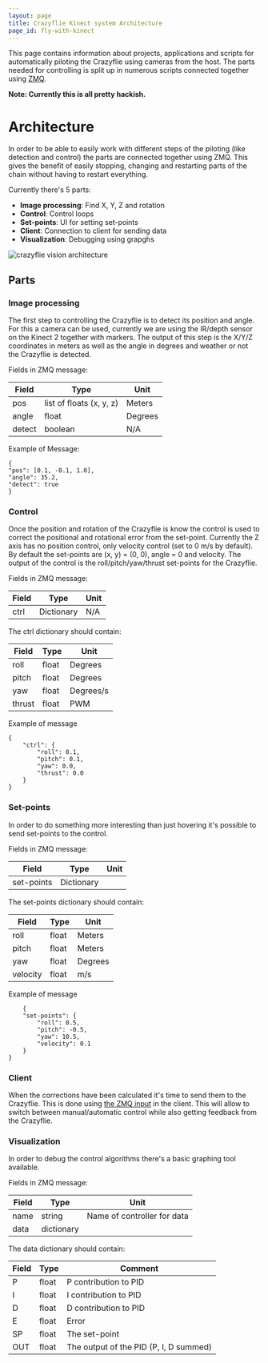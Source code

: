 ```yaml
---
layout: page
title: Crazyflie Kinect system Architecture
page_id: fly-with-kinect
---
```


This page contains information about projects, applications and scripts for automatically piloting the Crazyflie using cameras from the host. The parts needed for controlling is split up in numerous scripts connected together using [ZMQ](https://zeromq.org/).

**Note:  Currently this is all pretty hackish.** 

# Architecture

In order to be able to easily work with different steps of the piloting (like detection and control) the parts are connected together using ZMQ. This gives the benefit of easily stopping, changing and restarting parts of the chain without having to restart everything.

Currently there's 5 parts:

* **Image processing**: Find X, Y, Z and rotation
* **Control**: Control loops
* **Set-points**: UI for setting set-points
* **Client**: Connection to client for sending data
* **Visualization**: Debugging using grapghs

![crazyflie vision architecture](/images/documentation/wiki/crazyflie-vision-arch.png)

## Parts

### Image processing

The first step to controlling the Crazyflie is to detect its position and angle. For this a camera can be used, currently we are using the IR/depth sensor on the Kinect 2 together with markers. The output of this step is the X/Y/Z coordinates in meters as well as the angle in degrees and weather or not the Crazyflie is detected.

Fields in ZMQ message:

|Field|Type|Unit|
|---|---|---|
|pos	|list of floats (x, y, z)	|Meters|
|angle	|float|	Degrees|
|detect	|boolean	|N/A|

Example of Message:

    {
    "pos": [0.1, -0.1, 1.0],
    "angle": 35.2,
    "detect": true
    }

### Control

Once the position and rotation of the Crazyflie is know the control is used to correct the positional and rotational error from the set-point. Currently the Z axis has no position control, only velocity control (set to 0 m/s by default). By default the set-points are (x, y) = (0, 0), angle = 0 and velocity. The output of the control is the roll/pitch/yaw/thrust set-points for the Crazyflie.

Fields in ZMQ message:

|Field	|Type	|Unit|
|---|---|---|
|ctrl	|Dictionary	|N/A|

The ctrl dictionary should contain:

|Field	|Type	|Unit|
|---|---|---|
|roll	|float	|Degrees|
|pitch	|float	|Degrees|
|yaw	|float	|Degrees/s|
|thrust	|float	|PWM|

Example of message

    {
        "ctrl": {
            "roll": 0.1,
            "pitch": 0.1,
            "yaw": 0.0,
            "thrust": 0.0
        }
    }

### Set-points

In order to do something more interesting than just hovering it's possible to send set-points to the control.

Fields in ZMQ message:

|Field	|Type|	Unit|
|---|---|---|
|set-points	|Dictionary	| |

The set-points dictionary should contain:

|Field	|Type	|Unit|
|---|---|---|
|roll	|float	|Meters|
|pitch	|float	|Meters|
|yaw	|float	|Degrees|
|velocity	|float| m/s|

Example of message

        {
        "set-points": {
            "roll": 0.5,
            "pitch": -0.5,
            "yaw": 10.5,
            "velocity": 0.1
        }
    }

### Client

When the corrections have been calculated it's time to send them to the Crazyflie. This is done using [the ZMQ input](/documentation/repository/crazyflie-clients-python/master/functional-areas/cfclient_zmq/) in the client. This will allow to switch between manual/automatic control while also getting feedback from the Crazyflie.

### Visualization
In order to debug the control algorithms there's a basic graphing tool available.

Fields in ZMQ message:


|Field|	Type	|Unit|
|---|---|---|
|name|	string|	Name of controller for data|
|data|	dictionary|	|

The data dictionary should contain:

|Field	|Type	|Comment|
|---|---|---|
|P	|float	|P contribution to PID|
|I|	float	|I contribution to PID|
|D	|float|	D contribution to PID|
|E	|float|	Error|
|SP	|float|	The set-point|
|OUT|	float	|The output of the PID (P, I, D summed)|
